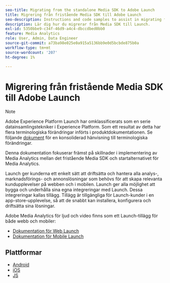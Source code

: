 ```yaml
---
seo-title: Migrating from the standalone Media SDK to Adobe Launch
title: Migrering från fristående Media SDK till Adobe Launch
seo-description: Instructions and code samples to assist in migrating from the Media SDK to Launch.
description: Lär dig hur du migrerar från Media SDK till Launch.
exl-id: 5350bbe9-c34f-46d9-a4c4-dbccdbed0bb0
feature: Media Analytics
role: User, Admin, Data Engineer
source-git-commit: a73ba98e025e0a915a5136bb9e0d5bcbde875b0a
workflow-type: tm+mt
source-wordcount: '207'
ht-degree: 1%

---
```


# Migrering från fristående Media SDK till Adobe Launch

>[!NOTE]
>Adobe Experience Platform Launch har omklassificerats som en serie datainsamlingstekniker i Experience Platform. Som ett resultat av detta har flera terminologiska förändringar införts i produktdokumentationen. Se följande [dokument](https://experienceleague.adobe.com/docs/experience-platform/tags/term-updates.html?lang=en) för en konsoliderad hänvisning till terminologiska förändringar.

Denna dokumentation fokuserar främst på skillnader i implementering av Media Analytics mellan det fristående Media SDK och startalternativet för Media Analytics.

Launch ger kunderna ett enkelt sätt att driftsätta och hantera alla analys-, marknadsförings- och annonslösningar som behövs för att skapa relevanta kundupplevelser på webben och i mobilen. Launch ger alla möjlighet att bygga och underhålla sina egna integreringar med Launch. Dessa integreringar kallas tillägg.
Tillägg är tillgängliga för Launch-kunder i en app-store-upplevelse, så att de snabbt kan installera, konfigurera och driftsätta sina lösningar.

Adobe Media Analytics för ljud och video finns som ett Launch-tillägg för både webb och mobiler:

* [Dokumentation för Web Launch](https://experienceleague.adobe.com/docs/experience-platform/tags/extensions/adobe/media-analytics/overview.html)
* [Dokumentation för Mobile Launch](https://aep-sdks.gitbook.io/docs/using-mobile-extensions/adobe-media-analytics)

## Plattformar

* [Android](/help/legacy/sdk-to-launch/sdk-to-launch-migration-platforms/sdk-to-launch-migration-android.md)
* [iOS](/help/legacy/sdk-to-launch/sdk-to-launch-migration-platforms/sdk-to-launch-migration-ios.md)
* [JS](/help/legacy/sdk-to-launch/sdk-to-launch-migration-platforms/sdk-to-launch-migration-js.md)
